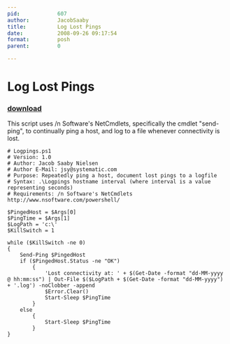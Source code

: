 ```yaml
---
pid:            607
author:         JacobSaaby
title:          Log Lost Pings
date:           2008-09-26 09:17:54
format:         posh
parent:         0

---
```


# Log Lost Pings

### [download](Scripts\607.ps1)

This script uses /n Software's NetCmdlets, specifically the cmdlet "send-ping", to continually ping a host, and log to a file whenever connectivity is lost.

```posh
# Logpings.ps1
# Version: 1.0
# Author: Jacob Saaby Nielsen
# Author E-Mail: jsy@systematic.com
# Purpose: Repeatedly ping a host, document lost pings to a logfile
# Syntax: .\Logpings hostname interval (where interval is a value representing seconds)
# Requirements: /n Software's NetCmdlets http://www.nsoftware.com/powershell/

$PingedHost = $Args[0]
$PingTime = $Args[1]
$LogPath = 'c:\'
$KillSwitch = 1

while ($KillSwitch -ne 0)
{
	Send-Ping $PingedHost
	if ($PingedHost.Status -ne "OK")
		{
			'Lost connectivity at: ' + $(Get-Date -format "dd-MM-yyyy @ hh:mm:ss") | Out-File $($LogPath + $(Get-Date -format "dd-MM-yyyy") + '.log') -noClobber -append
			$Error.Clear()
			Start-Sleep $PingTime
		}
	else
		{
			Start-Sleep $PingTime
		}
}
```
